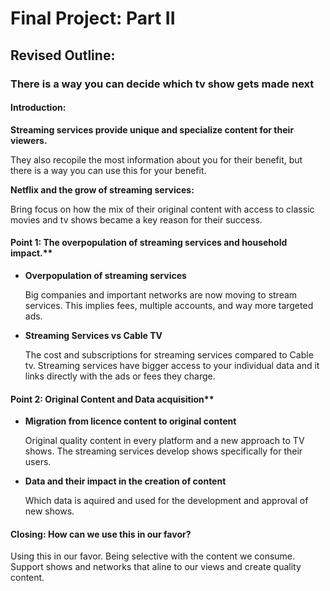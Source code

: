 
# Final Project: Part II

## Revised Outline:

### There is a way you can decide which tv show gets made next

#### Introduction:
**Streaming services provide unique and specialize content for their viewers.**

   They also recopile the most information about you for their benefit, but there is a way you can use this for your benefit.

**Netflix and the grow of streaming services:**

   Bring focus on how the mix of their original content with access to classic movies and tv shows became a key reason for their success.

#### Point 1: The overpopulation of streaming services and household impact.**

 - **Overpopulation of streaming services**

   Big companies and important networks are now moving to stream services. This implies fees, multiple accounts, and way more targeted ads.

 - **Streaming Services vs Cable TV**

   The cost and subscriptions for streaming services compared to Cable tv. Streaming services have bigger access to your individual data and it links directly with the ads or   fees they charge. 

#### Point 2: Original Content and Data acquisition**

  - **Migration from licence content to original content**
  
    Original quality content in every platform and a new approach to TV shows. The streaming services develop shows specifically for their users.

  - **Data and their impact in the creation of content**
 
    Which data is aquired and used for the development and approval of new shows.

#### Closing: How can we use this in our favor?
   Using this in our favor. Being selective with the content we consume. Support shows and networks that aline to our views and create quality content.

